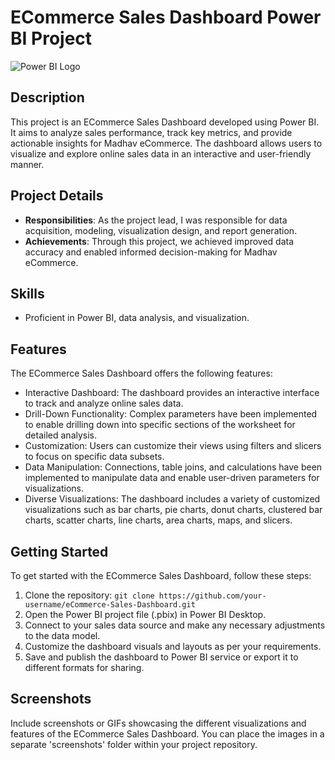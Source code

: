 # ECommerce Sales Dashboard Power BI Project

![Power BI Logo](powerbi_logo.png)

## Description

This project is an ECommerce Sales Dashboard developed using Power BI. It aims to analyze sales performance, track key metrics, and provide actionable insights for Madhav eCommerce. The dashboard allows users to visualize and explore online sales data in an interactive and user-friendly manner.

## Project Details

- **Responsibilities**: As the project lead, I was responsible for data acquisition, modeling, visualization design, and report generation.
- **Achievements**: Through this project, we achieved improved data accuracy and enabled informed decision-making for Madhav eCommerce.

## Skills

- Proficient in Power BI, data analysis, and visualization.

## Features

The ECommerce Sales Dashboard offers the following features:

- Interactive Dashboard: The dashboard provides an interactive interface to track and analyze online sales data.
- Drill-Down Functionality: Complex parameters have been implemented to enable drilling down into specific sections of the worksheet for detailed analysis.
- Customization: Users can customize their views using filters and slicers to focus on specific data subsets.
- Data Manipulation: Connections, table joins, and calculations have been implemented to manipulate data and enable user-driven parameters for visualizations.
- Diverse Visualizations: The dashboard includes a variety of customized visualizations such as bar charts, pie charts, donut charts, clustered bar charts, scatter charts, line charts, area charts, maps, and slicers.

## Getting Started

To get started with the ECommerce Sales Dashboard, follow these steps:

1. Clone the repository: `git clone https://github.com/your-username/eCommerce-Sales-Dashboard.git`
2. Open the Power BI project file (.pbix) in Power BI Desktop.
3. Connect to your sales data source and make any necessary adjustments to the data model.
4. Customize the dashboard visuals and layouts as per your requirements.
5. Save and publish the dashboard to Power BI service or export it to different formats for sharing.

## Screenshots

Include screenshots or GIFs showcasing the different visualizations and features of the ECommerce Sales Dashboard. You can place the images in a separate 'screenshots' folder within your project repository.

